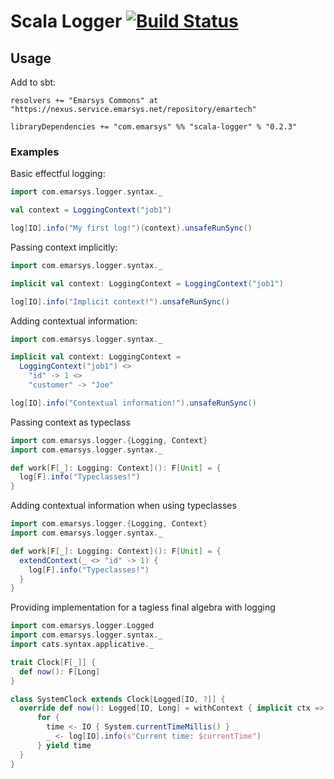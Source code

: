 # Scala Logger [![Build Status](https://travis-ci.org/emartech/scala-logger.svg?branch=master)](https://travis-ci.org/emartech/scala-logger)

## Usage

Add to sbt:

```sbtshell
resolvers += "Emarsys Commons" at "https://nexus.service.emarsys.net/repository/emartech" 

libraryDependencies += "com.emarsys" %% "scala-logger" % "0.2.3"
```

### Examples

Basic effectful logging:

```scala
import com.emarsys.logger.syntax._

val context = LoggingContext("job1")

log[IO].info("My first log!")(context).unsafeRunSync()
```

Passing context implicitly:

```scala
import com.emarsys.logger.syntax._

implicit val context: LoggingContext = LoggingContext("job1")

log[IO].info("Implicit context!").unsafeRunSync()
```

Adding contextual information:

```scala
import com.emarsys.logger.syntax._

implicit val context: LoggingContext = 
  LoggingContext("job1") <> 
    "id" -> 1 <>
    "customer" -> "Joe"

log[IO].info("Contextual information!").unsafeRunSync()
```

Passing context as typeclass

```scala
import com.emarsys.logger.{Logging, Context}
import com.emarsys.logger.syntax._

def work[F[_]: Logging: Context](): F[Unit] = {
  log[F].info("Typeclasses!")
}
```

Adding contextual information when using typeclasses

```scala
import com.emarsys.logger.{Logging, Context}
import com.emarsys.logger.syntax._

def work[F[_]: Logging: Context](): F[Unit] = {
  extendContext(_ <> "id" -> 1) {
    log[F].info("Typeclasses!")  
  }
}
```

Providing implementation for a tagless final algebra with logging

```scala
import com.emarsys.logger.Logged
import com.emarsys.logger.syntax._
import cats.syntax.applicative._

trait Clock[F[_]] {
  def now(): F[Long]
}

class SystemClock extends Clock[Logged[IO, ?]] {
  override def now(): Logged[IO, Long] = withContext { implicit ctx =>
      for {
        time <- IO { System.currentTimeMillis() }
        _ <- log[IO].info(s"Current time: $currentTime")
      } yield time
  }
}

```
